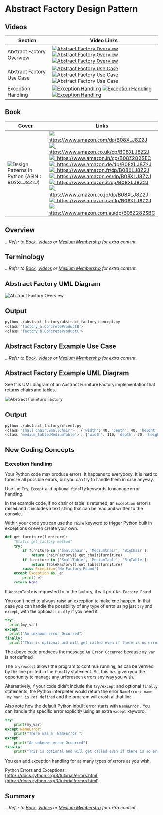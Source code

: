# Abstract Factory Design Pattern

## Videos

Section | Video Links
-|-
Abstract Factory Overview | <a id="udemyVideoLink" href="https://www.udemy.com/course/design-patterns-in-python/learn/lecture/16396782/?referralCode=7493DBBBF97FF2B0D24D" target="_blank" title="Abstract Factory Overview"><img src="/img/udemy_btn_sm.gif" alt="Abstract Factory Overview"/></a>&nbsp;<a id="ytVideoLink" href="https://youtu.be/eXNLpSQjCzU&list=PLKWUX7aMnlEJzRvCXnwFEdk_WJDNjMDOo" target="_blank" title="Abstract Factory Overview"><img src="/img/yt_btn_sm.gif" alt="Abstract Factory Overview"/></a>&nbsp;<a id="skillShareVideoLink" href="https://skl.sh/34SM2Xg" target="_blank" title="Abstract Factory Overview"><img src="/img/skillshare_btn_sm.gif" alt="Abstract Factory Overview"/></a>
Abstract Factory Use Case | <a id="udemyVideoLink" href="https://www.udemy.com/course/design-patterns-in-python/learn/lecture/25362118/?referralCode=7493DBBBF97FF2B0D24D" target="_blank" title="Abstract Factory Use Case"><img src="/img/udemy_btn_sm.gif" alt="Abstract Factory Use Case"/></a>&nbsp;<a id="ytVideoLink" href="https://youtu.be/H18COAHTdVs&list=PLKWUX7aMnlEJzRvCXnwFEdk_WJDNjMDOo" target="_blank" title="Abstract Factory Use Case"><img src="/img/yt_btn_sm.gif" alt="Abstract Factory Use Case"/></a>&nbsp;<a id="skillShareVideoLink" href="https://skl.sh/34SM2Xg" target="_blank" title="Abstract Factory Use Case"><img src="/img/skillshare_btn_sm.gif" alt="Abstract Factory Use Case"/></a>
Exception Handling | <a id="udemyVideoLink" href="https://www.udemy.com/course/design-patterns-in-python/learn/lecture/25362160/?referralCode=7493DBBBF97FF2B0D24D" target="_blank" title="Exception Handling"><img src="/img/udemy_btn_sm.gif" alt="Exception Handling"/></a>&nbsp;<a id="ytVideoLink" href="https://youtu.be/jOxJSA3sxcQ&list=PLKWUX7aMnlEJzRvCXnwFEdk_WJDNjMDOo" target="_blank" title="Exception Handling"><img src="/img/yt_btn_sm.gif" alt="Exception Handling"/></a>&nbsp;<a id="skillShareVideoLink" href="https://skl.sh/34SM2Xg" target="_blank" title="Exception Handling"><img src="/img/skillshare_btn_sm.gif" alt="Exception Handling"/></a>

## Book 

Cover | Links
-|-
![Design Patterns In Python (ASIN : B08XLJ8Z2J)](/img/design_patterns_in_python_book_125x178.jpg) | &nbsp;<a href="https://www.amazon.com/dp/B08XLJ8Z2J"><img src="/img/flag_us.gif">&nbsp; https://www.amazon.com/dp/B08XLJ8Z2J</a><br/>&nbsp;<a href="https://www.amazon.co.uk/dp/B08XLJ8Z2J"><img src="/img/flag_uk.gif">&nbsp; https://www.amazon.co.uk/dp/B08XLJ8Z2J</a><br/>&nbsp;<a href="https://www.amazon.in/dp/B08Z282SBC"><img src="/img/flag_in.gif">&nbsp; https://www.amazon.in/dp/B08Z282SBC</a><br/>&nbsp;<a href="https://www.amazon.de/dp/B08XLJ8Z2J"><img src="/img/flag_de.gif">&nbsp; https://www.amazon.de/dp/B08XLJ8Z2J</a><br/>&nbsp;<a href="https://www.amazon.fr/dp/B08XLJ8Z2J"><img src="/img/flag_fr.gif">&nbsp; https://www.amazon.fr/dp/B08XLJ8Z2J</a><br/>&nbsp;<a href="https://www.amazon.es/dp/B08XLJ8Z2J"><img src="/img/flag_es.gif">&nbsp; https://www.amazon.es/dp/B08XLJ8Z2J</a><br/>&nbsp;<a href="https://www.amazon.it/dp/B08XLJ8Z2J"><img src="/img/flag_it.gif">&nbsp; https://www.amazon.it/dp/B08XLJ8Z2J</a><br/>&nbsp;<a href="https://www.amazon.co.jp/dp/B08XLJ8Z2J"><img src="/img/flag_jp.gif">&nbsp; https://www.amazon.co.jp/dp/B08XLJ8Z2J</a><br/>&nbsp;<a href="https://www.amazon.ca/dp/B08XLJ8Z2J"><img src="/img/flag_ca.gif">&nbsp; https://www.amazon.ca/dp/B08XLJ8Z2J</a><br/>&nbsp;<a href="https://www.amazon.com.au/dp/B08Z282SBC"><img src="/img/flag_au.gif">&nbsp; https://www.amazon.com.au/dp/B08Z282SBC</a>

## Overview

_...Refer to [Book](https://www.amazon.com/dp/B08Z282SBC), [Videos](#videos) or [Medium Membership](https://sean-bradley.medium.com/membership) for extra content._

## Terminology

_...Refer to [Book](https://www.amazon.com/dp/B08Z282SBC), [Videos](#videos) or [Medium Membership](https://sean-bradley.medium.com/membership) for extra content._

## Abstract Factory UML Diagram

![Abstract Factory Overview](/img/abstract_factory_concept.svg)

## Output

``` bash
python ./abstract_factory/abstract_factory_concept.py
<class 'factory_a.ConcreteProductB'>
<class 'factory_b.ConcreteProductC'>
```

## Abstract Factory Example Use Case

_...Refer to [Book](https://www.amazon.com/dp/B08Z282SBC), [Videos](#videos) or [Medium Membership](https://sean-bradley.medium.com/membership) for extra content._

## Abstract Factory Example UML Diagram

See this UML diagram of an Abstract Furniture Factory implementation that returns chairs and tables.

![Abstract Furniture Factory](/img/abstract_furniture_factory.svg)

## Output

``` bash
python ./abstract_factory/client.py
<class 'small_chair.SmallChair'> : {'width': 40, 'depth': 40, 'height': 40}
<class 'medium_table.MediumTable'> : {'width': 110, 'depth': 70, 'height': 60}
```

## New Coding Concepts

### Exception Handling

Your Python code may produce errors. It happens to everybody. It is hard to foresee all possible errors, but you can try to handle them in case anyway.

Use the `Try`, `Except` and optional `finally` keywords to manage error handling.

In the example code, if no chair or table is returned, an `Exception` error is raised and it includes a text string that can be read and written to the console.

Within your code you can use the `raise` keyword to trigger Python built in exceptions or even create your own.

``` python
def get_furniture(furniture):
    "Static get_factory method"
    try:
        if furniture in ['SmallChair', 'MediumChair', 'BigChair']:
            return ChairFactory().get_chair(furniture)
        if furniture in ['SmallTable', 'MediumTable', 'BigTable']:
            return TableFactory().get_table(furniture)
        raise Exception('No Factory Found')
    except Exception as _e:
        print(_e)
    return None
```

If `WoodenTable` is requested from the factory, it will print `No Factory Found`

You don't need to always raise an exception to make one happen. In that case you can handle the possibility of any type of error using just `try` and `except`, with the optional `finally` if you need it.

``` python
try:
  print(my_var)
except:
  print("An unknown error Occurred")
finally:
  print("This is optional and will get called even if there is no error")
```

The above code produces the message `An Error Occurred` because `my_var` is not defined. 

The `try/except` allows the program to continue running, as can be verified by the line printed in the `finally` statement. So, this has given you the opportunity to manage any unforeseen errors any way you wish.

Alternatively, if your code didn't include the `try/except` and optional `finally` statements, the Python interpreter would return the error `NameError: name 'my_var' is not defined` and the program will crash at that line.

Also note how the default Python inbuilt error starts with `NameError` . You can handle this specific error explicitly using an extra `except` keyword.

``` python
try:
    print(my_var)
except NameError:
    print("There was a `NameError`")
except:
    print("An unknown error Occurred")
finally:
    print("This is optional and will get called even if there is no error")

```

You can add exception handling for as many types of errors as you wish.

Python Errors and Exceptions : [https://docs.python.org/3/tutorial/errors.html](https://docs.python.org/3/tutorial/errors.html)

## Summary

_...Refer to [Book](https://www.amazon.com/dp/B08Z282SBC), [Videos](#videos) or [Medium Membership](https://sean-bradley.medium.com/membership) for extra content._